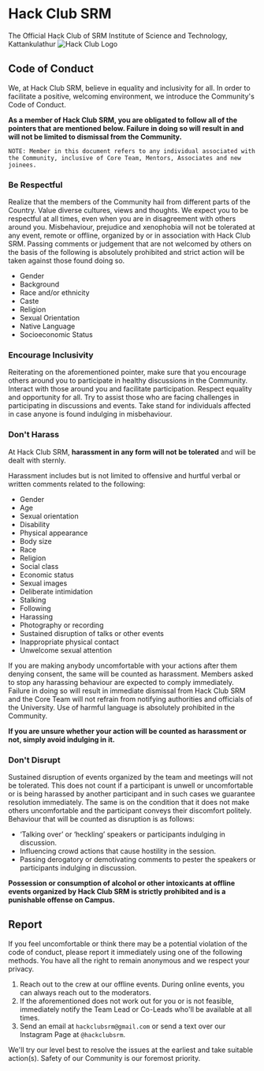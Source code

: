# Hack Club SRM
The Official Hack Club of SRM Institute of Science and Technology, Kattankulathur
![Hack Club Logo](https://assets.hackclub.com/flag-orpheus-left.png "Hack Club Logo")

## Code of Conduct
We, at Hack Club SRM, believe in equality and inclusivity for all. In order to facilitate a positive, welcoming environment, we introduce the Community's Code of Conduct.

**As a member of Hack Club SRM, you are obligated to follow all of the pointers that are mentioned below. Failure in doing so will result in and will not be limited to dismissal from the Community.**

`NOTE: Member in this document refers to any individual associated with the Community, inclusive of Core Team, Mentors, Associates and new joinees.`

### Be Respectful
Realize that the members of the Community hail from different parts of the Country. Value diverse cultures, views and thoughts. We expect you to be respectful at all times, even when you are in disagreement with others around you. Misbehaviour, prejudice and xenophobia will not be tolerated at any event, remote or offline, organized by or in association with Hack Club SRM. Passing comments or judgement that are not welcomed by others on the basis of the following is absolutely prohibited and strict action will be taken against those found doing so.
  - Gender
  - Background
  - Race and/or ethnicity
  - Caste
  - Religion
  - Sexual Orientation
  - Native Language
  - Socioeconomic Status

### Encourage Inclusivity
Reiterating on the aforementioned pointer, make sure that you encourage others around you to participate in healthy discussions in the Community. Interact with those around you and facilitate participation. Respect equality and opportunity for all. Try to assist those who are facing challenges in participating in discussions and events. Take stand for individuals affected in case anyone is found indulging in misbehaviour. 

### Don't Harass
At Hack Club SRM, **harassment in any form will not be tolerated** and will be dealt with sternly.

Harassment includes but is not limited to offensive and hurtful verbal or written comments related to the following:
  - Gender
  - Age
  - Sexual orientation
  - Disability
  - Physical appearance
  - Body size
  - Race
  - Religion
  - Social class
  - Economic status
  - Sexual images
  - Deliberate intimidation
  - Stalking
  - Following 
  - Harassing
  - Photography or recording
  - Sustained disruption of talks or other events
  - Inappropriate physical contact
  - Unwelcome sexual attention

If you are making anybody uncomfortable with your actions after them denying consent, the same will be counted as harassment.
Members asked to stop any harassing behaviour are expected to comply immediately. Failure in doing so will result in immediate dismissal from Hack Club SRM and the Core Team will not refrain from notifying authorities and officials of the University.
Use of harmful language is absolutely prohibited in the Community.

**If you are unsure whether your action will be counted as harassment or not, simply avoid indulging in it.**

### Don't Disrupt
Sustained disruption of events organized by the team and meetings will not be tolerated. This does not count if a participant is unwell or uncomfortable or is being harassed by another participant and in such cases we guarantee resolution immediately. The same is on the condition that it does not make others uncomfortable and the participant conveys their discomfort politely.
Behaviour that will be counted as disruption is as follows:
  - ‘Talking over’ or ‘heckling’ speakers or participants indulging in discussion.
  - Influencing crowd actions that cause hostility in the session.
  - Passing derogatory or demotivating comments to pester the speakers or participants indulging in discussion.

**Possession or consumption of alcohol or other intoxicants at offline events organized by Hack Club SRM is strictly prohibited and is a punishable offense on Campus.**


## Report
If you feel uncomfortable or think there may be a potential violation of the code of conduct, please report it immediately using one of the following methods. You have all the right to remain anonymous and we respect your privacy.

1. Reach out to the crew at our offline events. During online events, you can always reach out to the moderators.
2. If the aforementioned does not work out for you or is not feasible, immediately notify the Team Lead or Co-Leads who'll be available at all times. 
3. Send an email at `hackclubsrm@gmail.com` or send a text over our Instagram Page at `@hackclubsrm`.

We'll try our level best to resolve the issues at the earliest and take suitable action(s). Safety of our Community is our foremost priority.